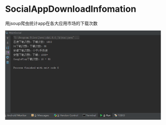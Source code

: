 # SocialAppDownloadInfomation
用jsoup爬虫统计app在各大应用市场的下载次数

![这里写图片描述](https://github.com/lolstudio/SocialAppDownloadInfomation/blob/master/Screenshot/wechat_20160530140457.png)
